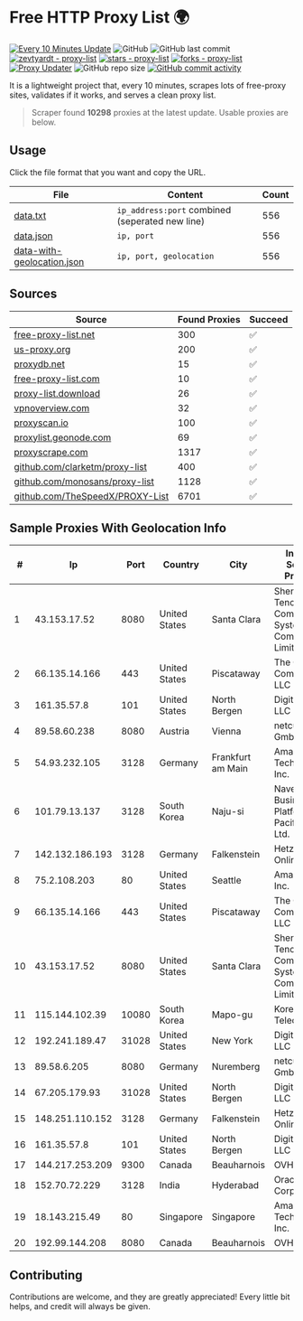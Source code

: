 
# Free HTTP Proxy List 🌍

[![Every 10 Minutes Update](https://github.com/mertguvencli/http-proxy-list/actions/workflows/main.yml/badge.svg?branch=main)](https://github.com/mertguvencli/http-proxy-list/actions/workflows/main.yml)
![GitHub](https://img.shields.io/github/license/mertguvencli/http-proxy-list)
![GitHub last commit](https://img.shields.io/github/last-commit/mertguvencli/http-proxy-list)
[![zevtyardt - proxy-list](https://img.shields.io/static/v1?label=zevtyardt&message=proxy-list&color=blue&logo=github)](https://github.com/zevtyardt/proxy-list "Go to GitHub repo")
[![stars - proxy-list](https://img.shields.io/github/stars/zevtyardt/proxy-list?style=social)](https://github.com/zevtyardt/proxy-list)
[![forks - proxy-list](https://img.shields.io/github/forks/zevtyardt/proxy-list?style=social)](https://github.com/zevtyardt/proxy-list)
[![Proxy Updater](https://github.com/zevtyardt/proxy-list/workflows/Proxy%20Updater/badge.svg)](https://github.com/zevtyardt/proxy-list/actions?query=workflow:"Proxy+Updater")
![GitHub repo size](https://img.shields.io/github/repo-size/zevtyardt/proxy-list)
[![GitHub commit activity](https://img.shields.io/github/commit-activity/m/zevtyardt/proxy-list?logo=commits)](https://github.com/zevtyardt/proxy-list/commits/main)

It is a lightweight project that, every 10 minutes, scrapes lots of free-proxy sites, validates if it works, and serves a clean proxy list.

> Scraper found **10298** proxies at the latest update. Usable proxies are below.

## Usage

Click the file format that you want and copy the URL.

|File|Content|Count|
|----|-------|-----|
|[data.txt](https://raw.githubusercontent.com/mertguvencli/http-proxy-list/main/proxy-list/data.txt)|`ip_address:port` combined (seperated new line)|556|
|[data.json](https://raw.githubusercontent.com/mertguvencli/http-proxy-list/main/proxy-list/data.json)|`ip, port`|556|
|[data-with-geolocation.json](https://raw.githubusercontent.com/mertguvencli/http-proxy-list/main/proxy-list/data-with-geolocation.json)|`ip, port, geolocation`|556|

## Sources

|Source|Found Proxies|Succeed|
|------|-------------|-------|
|[free-proxy-list.net](https://free-proxy-list.net)|300|✅|
|[us-proxy.org](https://www.us-proxy.org)|200|✅|
|[proxydb.net](http://proxydb.net)|15|✅|
|[free-proxy-list.com](https://free-proxy-list.com/?page=&port=&type%5B%5D=http&type%5B%5D=https&up_time=0&search=Search)|10|✅|
|[proxy-list.download](https://www.proxy-list.download/HTTP)|26|✅|
|[vpnoverview.com](https://vpnoverview.com/privacy/anonymous-browsing/free-proxy-servers)|32|✅|
|[proxyscan.io](https://www.proxyscan.io)|100|✅|
|[proxylist.geonode.com](https://proxylist.geonode.com/api/proxy-list?limit=300&page=1&sort_by=lastChecked&sort_type=desc&protocols=http,https)|69|✅|
|[proxyscrape.com](https://api.proxyscrape.com/v2/?request=displayproxies&protocol=http&timeout=10000&country=all&ssl=all&anonymity=all)|1317|✅|
|[github.com/clarketm/proxy-list](https://raw.githubusercontent.com/clarketm/proxy-list/master/proxy-list-raw.txt)|400|✅|
|[github.com/monosans/proxy-list](https://raw.githubusercontent.com/monosans/proxy-list/main/proxies/http.txt)|1128|✅|
|[github.com/TheSpeedX/PROXY-List](https://raw.githubusercontent.com/TheSpeedX/PROXY-List/master/http.txt)|6701|✅|


## Sample Proxies With Geolocation Info

|#|Ip|Port|Country|City|Internet Service Provider|
|-|--|----|-------|----|-------------------------|
|1|43.153.17.52|8080|United States|Santa Clara|Shenzhen Tencent Computer Systems Company Limited|
|2|66.135.14.166|443|United States|Piscataway|The Constant Company, LLC|
|3|161.35.57.8|101|United States|North Bergen|DigitalOcean, LLC|
|4|89.58.60.238|8080|Austria|Vienna|netcup GmbH|
|5|54.93.232.105|3128|Germany|Frankfurt am Main|Amazon Technologies Inc.|
|6|101.79.13.137|3128|South Korea|Naju-si|Naver Business Platform Asia Pacific Pte. Ltd.|
|7|142.132.186.193|3128|Germany|Falkenstein|Hetzner Online GmbH|
|8|75.2.108.203|80|United States|Seattle|Amazon.com, Inc.|
|9|66.135.14.166|443|United States|Piscataway|The Constant Company, LLC|
|10|43.153.17.52|8080|United States|Santa Clara|Shenzhen Tencent Computer Systems Company Limited|
|11|115.144.102.39|10080|South Korea|Mapo-gu|Korea Telecom|
|12|192.241.189.47|31028|United States|New York|DigitalOcean, LLC|
|13|89.58.6.205|8080|Germany|Nuremberg|netcup GmbH|
|14|67.205.179.93|31028|United States|North Bergen|DigitalOcean, LLC|
|15|148.251.110.152|3128|Germany|Falkenstein|Hetzner Online GmbH|
|16|161.35.57.8|101|United States|North Bergen|DigitalOcean, LLC|
|17|144.217.253.209|9300|Canada|Beauharnois|OVH SAS|
|18|152.70.72.229|3128|India|Hyderabad|Oracle Corporation|
|19|18.143.215.49|80|Singapore|Singapore|Amazon Technologies Inc.|
|20|192.99.144.208|8080|Canada|Beauharnois|OVH SAS|



## Contributing

Contributions are welcome, and they are greatly appreciated! Every
little bit helps, and credit will always be given.

